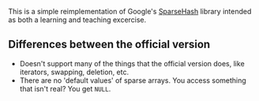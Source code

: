 This is a simple reimplementation of Google's [SparseHash](https://code.google.com/p/sparsehash/)
library intended as both a learning and teaching excercise.

## Differences between the official version

* Doesn't support many of the things that the official version does, like
  iterators, swapping, deletion, etc.
* There are no 'default values' of sparse arrays. You access something that
  isn't real? You get `NULL`.
